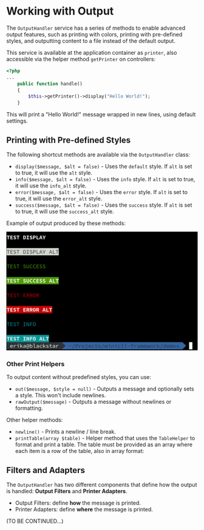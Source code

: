 # Working with Output

The `OutputHandler` service has a series of methods to enable advanced output features, such as printing with colors, printing with pre-defined styles, and outputting content to a file instead of the default output.

This service is available at the application container as `printer`, also accessible via the helper method `getPrinter` on controllers:


```php
<?php
...
    public function handle()
    {       
        $this->getPrinter()->display("Hello World!");
    }
```


This will print a "Hello World!" message wrapped in new lines, using default settings. 

## Printing with Pre-defined Styles

The following shortcut methods are available via the `OutputHandler` class:

- `display($message, $alt = false)` - Uses the `default` style. If `alt` is set to true, it will use the `alt` style.
- `info($message, $alt = false)` - Uses the `info` style. If `alt` is set to true, it will use the `info_alt` style.
- `error($message, $alt = false)` - Uses the `error` style. If `alt` is set to true, it will use the `error_alt` style.
- `success($message, $alt = false)` - Uses the `success` style. If `alt` is set to true, it will use the `success_alt` style.

Example of output produced by these methods:

![Screenshot output test](images/output_styles.png)

### Other Print Helpers

To output content without predefined styles, you can use:

- `out($message, $style = null)` - Outputs a message and optionally sets a style. This won't include newlines.
- `rawOutput($message)` - Outputs a message without newlines or formatting.


Other helper methods:
- `newline()` - Prints a newline / line break.
- `printTable(array $table)` - Helper method that uses the `TableHelper` to format and print a table. The table must be provided as an array where each item is a row of the table, also in array format:



## Filters and Adapters


The `OutputHandler` has two different components that define how the output is handled: **Output Filters** and **Printer Adapters**.

- Output Filters: define **how** the message is printed.
- Printer Adapters: define **where** the message is printed.


(TO BE CONTINUED...)